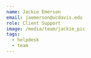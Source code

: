 ```yaml
---
name: Jackie Emerson
email: jaemerson@ucdavis.edu
role: Client Support
image: /media/team/jackie_pic
tags:
  - helpdesk
  - team
---
```


